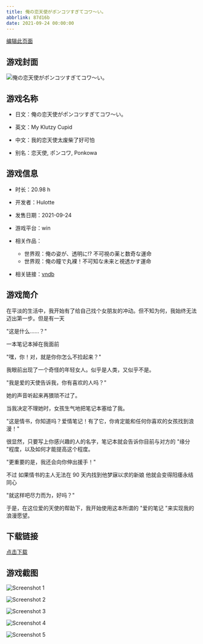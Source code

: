 ```yaml
---
title: 俺の恋天使がポンコツすぎてコワ～い。
abbrlink: 87d16b
date: 2021-09-24 00:00:00
---
```

[编辑此页面](https://github.com/ACG-3/ADV3-source/blob/main/source/_posts/%E4%BF%BA%E3%81%AE%E6%81%8B%E5%A4%A9%E4%BD%BF%E3%81%8C%E3%83%9D%E3%83%B3%E3%82%B3%E3%83%84%E3%81%99%E3%81%8E%E3%81%A6%E3%82%B3%E3%83%AF%EF%BD%9E%E3%81%84%E3%80%82.md)

## 游戏封面

![俺の恋天使がポンコツすぎてコワ～い。](https://pan.timero.xyz/d/onedrive/img_lib_001/%E4%BF%BA%E3%81%AE%E6%81%8B%E5%A4%A9%E4%BD%BF%E3%81%8C%E3%83%9D%E3%83%B3%E3%82%B3%E3%83%84%E3%81%99%E3%81%8E%E3%81%A6%E3%82%B3%E3%83%AF%EF%BD%9E%E3%81%84%E3%80%82_cover.avif)


## 游戏名称

- 日文：俺の恋天使がポンコツすぎてコワ～い。
- 英文：My Klutzy Cupid
- 中文：我的恋天使太废柴了好可怕

- 别名：恋天使, ポンコワ, Ponkowa


## 游戏信息

- 时长：20.98 h
- 开发者：Hulotte
- 发售日期：2021-09-24
- 游戏平台：win
- 相关作品：
   - 世界观：俺の姿が、透明に!? 不可視の薬と数奇な運命
   - 世界观：俺の瞳で丸裸！不可知な未来と視透かす運命

- 相关链接：[vndb](https://vndb.org/v31002)


## 游戏简介

在平淡的生活中，我开始有了给自己找个女朋友的冲动。但不知为何，我始终无法迈出第一步。但是有一天

"这是什么......？"

一本笔记本掉在我面前

"嘿，你！对，就是你你怎么不捡起来？"

我眼前出现了一个奇怪的年轻女人。似乎是人类，又似乎不是。

"我是爱的天使告诉我，你有喜欢的人吗？"

她的声音听起来再猥琐不过了。

当我决定不理她时，女孩生气地把笔记本塞给了我。

"这是情书，你知道吗？爱情笔记！有了它，你肯定能和任何你喜欢的女孩找到浪漫！"

很显然，只要写上你感兴趣的人的名字，笔记本就会告诉你目前与对方的 "缘分 "程度，以及如何才能提高这个程度。

"更重要的是，我还会向你伸出援手！"

不过
如果情书的主人无法在 90 天内找到他梦寐以求的新娘 他就会变得阳痿永结同心

"就这样吧尽力而为，好吗？"

于是，在这位爱的天使的帮助下，我开始使用这本所谓的 "爱的笔记 "来实现我的浪漫愿望。




## 下载链接

[点击下载](https://pan.timero.xyz/onedrive/adv_lib_001/%E4%BF%BA%E3%81%AE%E6%81%8B%E5%A4%A9%E4%BD%BF%E3%81%8C%E3%83%9D%E3%83%B3%E3%82%B3%E3%83%84%E3%81%99%E3%81%8E%E3%81%A6%E3%82%B3%E3%83%AF%EF%BD%9E%E3%81%84%E3%80%82)


## 游戏截图


![Screenshot 1](https://pan.timero.xyz/d/onedrive/img_lib_001/%E4%BF%BA%E3%81%AE%E6%81%8B%E5%A4%A9%E4%BD%BF%E3%81%8C%E3%83%9D%E3%83%B3%E3%82%B3%E3%83%84%E3%81%99%E3%81%8E%E3%81%A6%E3%82%B3%E3%83%AF%EF%BD%9E%E3%81%84%E3%80%82_Screenshot_1.avif)

![Screenshot 2](https://pan.timero.xyz/d/onedrive/img_lib_001/%E4%BF%BA%E3%81%AE%E6%81%8B%E5%A4%A9%E4%BD%BF%E3%81%8C%E3%83%9D%E3%83%B3%E3%82%B3%E3%83%84%E3%81%99%E3%81%8E%E3%81%A6%E3%82%B3%E3%83%AF%EF%BD%9E%E3%81%84%E3%80%82_Screenshot_2.avif)

![Screenshot 3](https://pan.timero.xyz/d/onedrive/img_lib_001/%E4%BF%BA%E3%81%AE%E6%81%8B%E5%A4%A9%E4%BD%BF%E3%81%8C%E3%83%9D%E3%83%B3%E3%82%B3%E3%83%84%E3%81%99%E3%81%8E%E3%81%A6%E3%82%B3%E3%83%AF%EF%BD%9E%E3%81%84%E3%80%82_Screenshot_3.avif)

![Screenshot 4](https://pan.timero.xyz/d/onedrive/img_lib_001/%E4%BF%BA%E3%81%AE%E6%81%8B%E5%A4%A9%E4%BD%BF%E3%81%8C%E3%83%9D%E3%83%B3%E3%82%B3%E3%83%84%E3%81%99%E3%81%8E%E3%81%A6%E3%82%B3%E3%83%AF%EF%BD%9E%E3%81%84%E3%80%82_Screenshot_4.avif)

![Screenshot 5](https://pan.timero.xyz/d/onedrive/img_lib_001/%E4%BF%BA%E3%81%AE%E6%81%8B%E5%A4%A9%E4%BD%BF%E3%81%8C%E3%83%9D%E3%83%B3%E3%82%B3%E3%83%84%E3%81%99%E3%81%8E%E3%81%A6%E3%82%B3%E3%83%AF%EF%BD%9E%E3%81%84%E3%80%82_Screenshot_5.avif)

